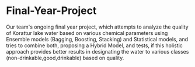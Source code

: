# Final-Year-Project

Our team's ongoing final year project, which attempts to analyze the quality of Korattur lake water based on various chemical parameters using Ensemble models (Bagging, Boosting, Stacking) and Statistical models, and tries to combine both, proposing a Hybrid Model, and tests, if this holistic approach provides better results in designating the water to various classes (non-drinkable,good,drinkable) based on quality.
